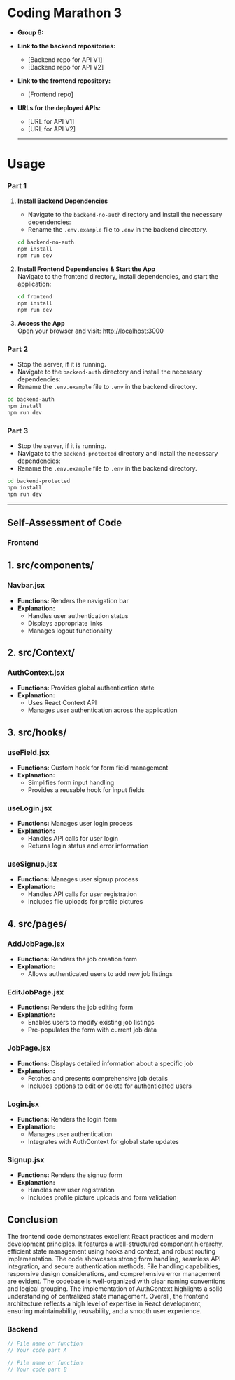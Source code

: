 # Coding Marathon 3

- **Group 6:**
- **Link to the backend repositories:**
  - [Backend repo for API V1]
  - [Backend repo for API V2]
- **Link to the frontend repository:**
  - [Frontend repo]
- **URLs for the deployed APIs:**

  - [URL for API V1]
  - [URL for API V2]

  ***

# Usage

### Part 1

1. **Install Backend Dependencies**

   - Navigate to the `backend-no-auth` directory and install the necessary dependencies:
   - Rename the `.env.example` file to `.env` in the backend directory.

   ```sh
   cd backend-no-auth
   npm install
   npm run dev
   ```

2. **Install Frontend Dependencies & Start the App**  
   Navigate to the frontend directory, install dependencies, and start the application:

   ```sh
   cd frontend
   npm install
   npm run dev
   ```

3. **Access the App**  
   Open your browser and visit: [http://localhost:3000](http://localhost:3000)

### Part 2

- Stop the server, if it is running.
- Navigate to the `backend-auth` directory and install the necessary dependencies:
- Rename the `.env.example` file to `.env` in the backend directory.

```sh
cd backend-auth
npm install
npm run dev
```

### Part 3

- Stop the server, if it is running.
- Navigate to the `backend-protected` directory and install the necessary dependencies:
- Rename the `.env.example` file to `.env` in the backend directory.

```sh
cd backend-protected
npm install
npm run dev
```

---

## Self-Assessment of Code

### Frontend

## 1. src/components/

### Navbar.jsx

- **Functions:** Renders the navigation bar
- **Explanation:**
  - Handles user authentication status
  - Displays appropriate links
  - Manages logout functionality

## 2. src/Context/

### AuthContext.jsx

- **Functions:** Provides global authentication state
- **Explanation:**
  - Uses React Context API
  - Manages user authentication across the application

## 3. src/hooks/

### useField.jsx

- **Functions:** Custom hook for form field management
- **Explanation:**
  - Simplifies form input handling
  - Provides a reusable hook for input fields

### useLogin.jsx

- **Functions:** Manages user login process
- **Explanation:**
  - Handles API calls for user login
  - Returns login status and error information

### useSignup.jsx

- **Functions:** Manages user signup process
- **Explanation:**
  - Handles API calls for user registration
  - Includes file uploads for profile pictures

## 4. src/pages/

### AddJobPage.jsx

- **Functions:** Renders the job creation form
- **Explanation:**
  - Allows authenticated users to add new job listings

### EditJobPage.jsx

- **Functions:** Renders the job editing form
- **Explanation:**
  - Enables users to modify existing job listings
  - Pre-populates the form with current job data

### JobPage.jsx

- **Functions:** Displays detailed information about a specific job
- **Explanation:**
  - Fetches and presents comprehensive job details
  - Includes options to edit or delete for authenticated users

### Login.jsx

- **Functions:** Renders the login form
- **Explanation:**
  - Manages user authentication
  - Integrates with AuthContext for global state updates

### Signup.jsx

- **Functions:** Renders the signup form
- **Explanation:**
  - Handles new user registration
  - Includes profile picture uploads and form validation

## Conclusion

The frontend code demonstrates excellent React practices and modern development principles. It features a well-structured component hierarchy, efficient state management using hooks and context, and robust routing implementation. The code showcases strong form handling, seamless API integration, and secure authentication methods. File handling capabilities, responsive design considerations, and comprehensive error management are evident. The codebase is well-organized with clear naming conventions and logical grouping. The implementation of AuthContext highlights a solid understanding of centralized state management. Overall, the frontend architecture reflects a high level of expertise in React development, ensuring maintainability, reusability, and a smooth user experience.

### Backend

```js
// File name or function
// Your code part A
```

```js
// File name or function
// Your code part B
```
